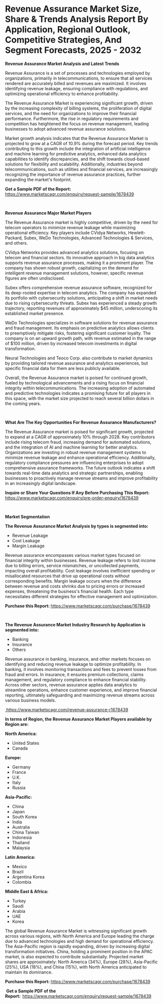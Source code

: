 <p><h1>Revenue Assurance Market Size, Share & Trends Analysis Report By Application, Regional Outlook, Competitive Strategies, And Segment Forecasts, 2025 - 2032</h1></p><p><strong>Revenue Assurance Market Analysis and Latest Trends</strong></p>
<p><p>Revenue Assurance is a set of processes and technologies employed by organizations, primarily in telecommunications, to ensure that all services rendered are accurately billed and revenues are maximized. It involves identifying revenue leakage, ensuring compliance with regulations, and optimizing operational efficiency to enhance profitability.</p><p>The Revenue Assurance Market is experiencing significant growth, driven by the increasing complexity of billing systems, the proliferation of digital services, and the need for organizations to improve their financial performance. Furthermore, the rise in regulatory requirements and competition has heightened the focus on revenue management, leading businesses to adopt advanced revenue assurance solutions.</p><p>Market growth analysis indicates that the Revenue Assurance Market is projected to grow at a CAGR of 10.9% during the forecast period. Key trends contributing to this growth include the integration of artificial intelligence and machine learning for predictive analytics, enhanced data analytics capabilities to identify discrepancies, and the shift towards cloud-based solutions for flexibility and scalability. Additionally, industries beyond telecommunications, such as utilities and financial services, are increasingly recognizing the importance of revenue assurance practices, further expanding the market's footprint.</p></p>
<p><strong>Get a Sample PDF of the Report:&nbsp;</strong> <a href="https://www.marketscagr.com/enquiry/request-sample/1678439?utm_campaign=3292&utm_medium=2&utm_source=Github&utm_content=ia&utm_term=20042025&utm_id=revenue-assurance">https://www.marketscagr.com/enquiry/request-sample/1678439</a></p>
<p>&nbsp;</p>
<p><strong>Revenue Assurance Major Market Players</strong></p>
<p><p>The Revenue Assurance market is highly competitive, driven by the need for telecom operators to minimize revenue leakage while maximizing operational efficiency. Key players include CVidya Networks, Hewlett-Packard, Subex, WeDo Technologies, Advanced Technologies & Services, and others.</p><p>CVidya Networks provides advanced analytics solutions, focusing on telecom and financial sectors. Its innovative approach in big data analytics supports revenue assurance processes, making it a prominent player. The company has shown robust growth, capitalizing on the demand for intelligent revenue management solutions, however, specific revenue figures are often undisclosed.</p><p>Subex offers comprehensive revenue assurance software, recognized for its deep-rooted expertise in telecom analytics. The company has expanded its portfolio with cybersecurity solutions, anticipating a shift in market needs due to rising cybersecurity threats. Subex has experienced a steady growth trajectory, reporting revenues of approximately $45 million, underscoring its established market presence.</p><p>WeDo Technologies specializes in software solutions for revenue assurance and fraud management. Its emphasis on predictive analytics allows clients to preemptively mitigate risks, fostering significant customer loyalty. The company is on an upward growth path, with revenue estimated in the range of $100 million, driven by increased telecom investments in digital transformation.</p><p>Neural Technologies and Teoco Corp. also contribute to market dynamics by providing tailored revenue assurance and analytics experiences, but specific financial data for them are less publicly available.</p><p>Overall, the Revenue Assurance market is poised for continued growth, fueled by technological advancements and a rising focus on financial integrity within telecommunications. The increasing adoption of automated and predictive technologies indicates a promising future for all players in this space, with the market size projected to reach several billion dollars in the coming years.</p></p>
<p>&nbsp;</p>
<p><strong>What Are The Key Opportunities For Revenue Assurance Manufacturers?</strong></p>
<p><p>The Revenue Assurance market is poised for significant growth, projected to expand at a CAGR of approximately 10% through 2028. Key contributors include rising telecom fraud, increasing demand for automated solutions, and the integration of AI and machine learning for better analytics. Organizations are investing in robust revenue management systems to minimize revenue leakage and enhance operational efficiency. Additionally, regulatory compliance pressures are influencing enterprises to adopt comprehensive assurance frameworks. The future outlook indicates a shift towards real-time data analytics and strategic partnerships, enabling businesses to proactively manage revenue streams and improve profitability in an increasingly digital landscape.</p></p>
<p><strong>Inquire or Share Your Questions If Any Before Purchasing This Report:</strong> <a href="https://www.marketscagr.com/enquiry/pre-order-enquiry/1678439?utm_campaign=3292&utm_medium=2&utm_source=Github&utm_content=ia&utm_term=20042025&utm_id=revenue-assurance">https://www.marketscagr.com/enquiry/pre-order-enquiry/1678439</a></p>
<p>&nbsp;</p>
<p><strong>Market Segmentation</strong></p>
<p><strong>The Revenue Assurance Market Analysis by types is segmented into:</strong></p>
<p><ul><li>Revenue Leakage</li><li>Cost Leakage</li><li>Margin Leakage</li></ul></p>
<p><p>Revenue assurance encompasses various market types focused on financial integrity within businesses. Revenue leakage refers to lost income due to billing errors, service mismatches, or uncollected payments, impacting overall profitability. Cost leakage involves inefficient spending or misallocated resources that drive up operational costs without corresponding benefits. Margin leakage occurs when the difference between revenue and costs shrinks due to pricing errors or increased expenses, threatening the business's financial health. Each type necessitates different strategies for effective management and optimization.</p></p>
<p><strong>Purchase this Report:&nbsp;</strong><a href="https://www.marketscagr.com/purchase/1678439?utm_campaign=3292&utm_medium=2&utm_source=Github&utm_content=ia&utm_term=20042025&utm_id=revenue-assurance">https://www.marketscagr.com/purchase/1678439</a></p>
<p>&nbsp;</p>
<p><strong>The Revenue Assurance Market Industry Research by Application is segmented into:</strong></p>
<p><ul><li>Banking</li><li>Insurance</li><li>Others</li></ul></p>
<p><p>Revenue assurance in banking, insurance, and other markets focuses on identifying and reducing revenue leakage to optimize profitability. In banking, it involves monitoring transactions and fees to prevent losses from fraud and errors. In insurance, it ensures premium collections, claims management, and regulatory compliance to enhance financial stability. Across other sectors, revenue assurance applies data analytics to streamline operations, enhance customer experience, and improve financial reporting, ultimately safeguarding and maximizing revenue streams across various business models.</p></p>
<p><a href="https://www.marketscagr.com/revenue-assurance-r1678439?utm_campaign=3292&utm_medium=2&utm_source=Github&utm_content=ia&utm_term=20042025&utm_id=revenue-assurance">&nbsp;https://www.marketscagr.com/revenue-assurance-r1678439</a></p>
<p><strong>In terms of Region, the Revenue Assurance Market Players available by Region are:</strong></p>
<p>
    <p> <strong> North America: </strong>
        <ul>
            <li>United States</li>
            <li>Canada</li>
        </ul>
        </p> 
    <p> <strong> Europe: </strong>
        <ul>
            <li>Germany</li>
            <li>France</li>
            <li>U.K.</li>
            <li>Italy</li>
            <li>Russia</li>
        </ul>
        </p> 
    <p> <strong> Asia-Pacific: </strong>
        <ul>
            <li>China</li>
            <li>Japan</li>
            <li>South Korea</li>
            <li>India</li>
            <li>Australia</li>
            <li>China Taiwan</li>
            <li>Indonesia</li>
            <li>Thailand</li>
            <li>Malaysia</li>
        </ul>
        </p> 
    <p> <strong> Latin America: </strong>
        <ul>
            <li>Mexico</li>
            <li>Brazil</li>
            <li>Argentina Korea</li>
            <li>Colombia</li>
        </ul>
        </p> 
    <p> <strong> Middle East & Africa: </strong>
        <ul>
            <li>Turkey</li>
            <li>Saudi</li>
            <li>Arabia</li>
            <li>UAE</li>
            <li>Korea</li>
        </ul>
    </p>
    </p>
<p><p>The global Revenue Assurance Market is witnessing significant growth across various regions, with North America and Europe leading the charge due to advanced technologies and high demand for operational efficiency. The Asia-Pacific region is rapidly expanding, driven by increasing digital transformation initiatives. China, holding a prominent position in the APAC market, is also expected to contribute substantially. Projected market shares are approximately: North America (34%), Europe (28%), Asia-Pacific (25%), USA (18%), and China (15%), with North America anticipated to maintain its dominance.</p></p>
<p><strong>Purchase this Report: </strong><a href="https://www.marketscagr.com/purchase/1678439?utm_campaign=3292&utm_medium=2&utm_source=Github&utm_content=ia&utm_term=20042025&utm_id=revenue-assurance">https://www.marketscagr.com/purchase/1678439</a></p>
<p>&nbsp;<strong>Get a Sample PDF of the Report:&nbsp;&nbsp;</strong><a href="https://www.marketscagr.com/enquiry/request-sample/1678439?utm_campaign=3292&utm_medium=2&utm_source=Github&utm_content=ia&utm_term=20042025&utm_id=revenue-assurance">https://www.marketscagr.com/enquiry/request-sample/1678439</a></p>
<p><strong></strong></p>
<p><p></p><p></p><p></p></p>